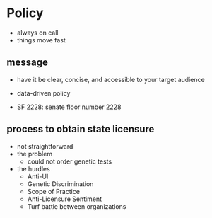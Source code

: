 # Policy

- always on call
- things move fast

## message

- have it be clear, concise, and accessible to your target audience

- data-driven policy

- SF 2228: senate floor number 2228

## process to obtain state licensure

- not straightforward
- the problem
  - could not order genetic tests
- the hurdles
  - Anti-UI
  - Genetic Discrimination
  - Scope of Practice
  - Anti-Licensure Sentiment
  - Turf battle between organizations